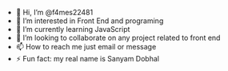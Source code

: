 - 👋 Hi, I’m @f4mes22481
- 👀 I’m interested in Front End and programing
- 🌱 I’m currently learning JavaScript
- 💞️ I’m looking to collaborate on any project related to front end
- 📫 How to reach me just email or message
- ⚡ Fun fact: my real name is Sanyam Dobhal

<!---
f4mes22481/f4mes22481 is a ✨ special ✨ repository because its `README.md` (this file) appears on your GitHub profile.
You can click the Preview link to take a look at your changes.
--->
